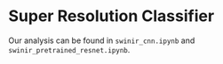 # Super Resolution Classifier

Our analysis can be found in `swinir_cnn.ipynb` and `swinir_pretrained_resnet.ipynb`.
